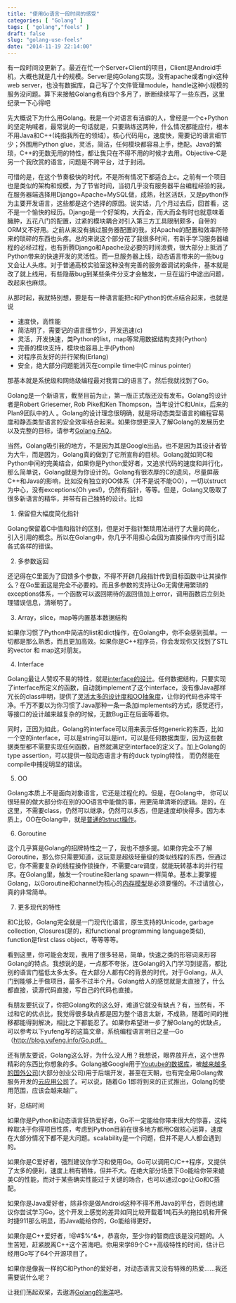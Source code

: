```yaml
---
title: "使用Go语言一段时间的感受"
categories: [ "Golang" ]
tags: [ "golang","feels" ]
draft: false
slug: "golang-use-feels"
date: "2014-11-19 22:14:00"
---
```


有一段时间没更新了。最近在忙一个Server+Client的项目，Client是Android手机，大概也就是几十的规模。Server是纯Golang实现，没有apache或者ngix这种web server，也没有数据库，自己写了个文件管理module，handle这种小规模的服务没问题。算下来接触Golang也有四个多月了，断断续续写了一些东西，这里纪录一下心得吧

先大概说下为什么用Golang。我是一个对语言有洁癖的人，曾经是一个c+Python的坚定呐喊者，最常说的一句话就是，只要熟练这两种，什么情况都能应付，根本不用Java和C++(纯指我所在的领域）。核心代码用c，速度快，需要记的语言细节少；外围用Python glue，灵活，简洁，任何模块都容易上手，绝配。Java的繁琐，C++的无数无用的特性，都让我只在不得不用的时候才去用。Objective-C是另一个我欣赏的语言，问题是不跨平台，过于封闭。


<!--more-->


可惜的是，在这个节奏极快的时代，不是所有情况下都适合上c。之前有一个项目也是类似的架构和规模，为了节省时间，当初几乎没有服务器平台编程经验的我，在服务器端选择用Django+Apache+MySQL做，成熟，社区活跃，又是python作为主要开发语言，这些都是这个选择的原因。说实话，几个月过去后，回首看，这不是一个愉快的经历。Django是一个好架构，大而全，而大而全有时也就意味着臃肿，五花八门的配置，过紧的模块耦合对引入第三方工具限制颇多，自带的ORM又不好用。之前从来没有搞过服务器配置的我，对Apache的配置和效率所带来的琐碎的东西也头疼。总的来说这个部分花了我很多时间，有新手学习服务器编程的必经过程，也有折腾Django和Apache没必要的时间浪费，很大部分上抵消了Python带来的快速开发的灵活性。而一旦服务器上线，动态语言带来的一些bug又会让人头疼。对于普通高校实验室这种没有完善的服务器调试的条件，基本就是改了就上线用，有些隐蔽bug到某些条件分支才会触发，一旦在运行中途出问题，改起来也麻烦。

从那时起，我就特别想，要是有一种语言能把c和Python的优点结合起来，也就是说

 - 速度快，高性能
 - 简洁明了，需要记的语言细节少，开发迅速(c)
 - 灵活，开发快速，类Python的list，map等常用数据结构支持(Python)
 - 完善的模块支持，模块也容易上手(Python)
 - 对程序员友好的并行架构(Erlang)
 - 安全，绝大部分问题能消灭在compile time中(C minus pointer)

那基本就是系统级和网络级编程最对我胃口的语言了。然后我就找到了Go。

Golang是一个新语言，截至目前为止，第一版正式版还没有发布。Golang的设计者是Robert Griesemer, Rob Pike和Ken Thompson，当年设计C和Unix，后来的Plan9团队中的人 。Golang的设计理念很明确，就是将动态类型语言的编程容易度和静态类型语言的安全效率结合起来。如果你想更深入了解Golang的发展历史以及完整的目标，请参考[Golang FAQ](http://golang.org/doc/go_faq.html#What_is_the_purpose_of_the_project)。

当然，Golang吸引我的地方，不是因为其是Google出品，也不是因为其设计者皆为大牛，而是因为，Golang真的做到了它所宣称的目标。Golang就如同C和Python中间的完美结合，如果你是Python爱好者，又追求代码的速度和并行化，那么简单说，Golang就是为你设计的。Golang有很浓厚的C的遗风，尽量屏蔽C++和Java的影响，比如没有独立的OO体系（并不是说不能OO），一切以struct为中心，没有exceptions(Oh yes!)，仍然有指针，等等。但是，Golang又吸取了很多新语言的精华，并带有自己独特的设计。比如

1. 保留但大幅度简化指针

Golang保留着C中值和指针的区别，但是对于指针繁琐用法进行了大量的简化，引入引用的概念。所以在Golang中，你几乎不用担心会因为直接操作内寸而引起各式各样的错误。

2. 多参数返回

还记得在C里面为了回馈多个参数，不得不开辟几段指针传到目标函数中让其操作么？在Go里面这是完全不必要的。而且多参数的支持让Go无需使用繁琐的exceptions体系，一个函数可以返回期待的返回值加上error，调用函数后立刻处理错误信息，清晰明了。

3. Array，slice，map等内置基本数据结构

如果你习惯了Python中简洁的list和dict操作，在Golang中，你不会感到孤单。一切都是那么熟悉，而且更加高效。如果你是C++程序员，你会发现你又找到了STL的vector 和 map这对朋友。

4. Interface

Golang最让人赞叹不易的特性，就是[interface的设计](http://research.swtch.com/interfaces)。任何数据结构，只要实现了interface所定义的函数，自动就implement了这个interface，没有像Java那样冗长的class申明，提供了[灵活太多的设计度和OO抽象度](http://golangtutorials.blogspot.com/2011/06/interfaces-in-go.html)，让你的代码也非常干净。千万不要以为你习惯了Java那种一条一条加implements的方式，感觉还行，等接口的设计越来越复杂的时候，无数Bug正在后面等着你。

同时，正因为如此，Golang的interface可以用来表示任何generic的东西，比如一个空的interface，可以是string可以是int，可以是任何数据类型，因为这些数据类型都不需要实现任何函数，自然就满足空interface的定义了。加上Golang的type assertion，可以提供一般动态语言才有的duck typing特性， 而仍然能在compile中捕捉明显的错误。

5. OO

Golang本质上不是面向对象语言，它还是过程化的。但是，在Golang中， 你可以很轻易的做大部分你在别的OO语言中能做的事，用更简单清晰的逻辑。是的，在这里，不需要class，仍然可以继承，仍然可以多态，但是速度却快得多。因为本质上，OO在Golang中，就是[普通的struct操作](http://golangtutorials.blogspot.com/2011/06/structs-in-go-instead-of-classes-in.html)。

6. Goroutine

这个几乎算是Golang的招牌特性之一了，我也不想多提。如果你完全不了解Goroutine，那么你只需要知道，这玩意是超级轻量级的类似线程的东西，但通过它，你不需要复杂的线程操作锁操作，不需要care调度，就能玩转基本的并行程序。在Golang里，触发一个routine和erlang spawn一样简单。基本上要掌握Golang，以Goroutine和channel为核心的[内存模型](http://golang.org/doc/go_mem.html)是必须要懂的。不过请放心，真的非常简单。

7. 更多现代的特性

和C比较，Golang完全就是一门现代化语言，原生支持的Unicode, garbage collection, Closures(是的，和functional programming language类似), function是first class object，等等等等。

看到这里，你可能会发现，我用了很多轻易，简单，快速之类的形容词来形容Golang的特点。我想说的是，一点都不夸张，连Golang的入门学习到提高，都比别的语言门槛低太多太多。在大部分人都有C的背景的时代，对于Golang，从入门到能够上手做项目，最多不过半个月。Golang给人的感觉就是太直接了，什么都直接，读源代码直接，写自己的代码也直接。

有朋友要抗议了，你把Golang吹的这么好，难道它就没有缺点？有，当然有，不过和它的优点比，我觉得很多缺点都是因为整个语言太新，不成熟，随着时间的推移都能得到解决，相比之下都能忍了。如果你希望进一步了解Golang的优缺点，可以参考以下yufeng写的这篇文章，系统编程语言明日之星—Go（http://blog.yufeng.info/Go.pdf。

还有朋友要说，Golang这么好，为什么没人用？我想说，眼界放开点，这个世界精彩的东西比你想象的多。Golang被Google用于[Youtube的数据库](http://code.google.com/p/vitess/)，被[越来越多的国外公司](http://go-lang.cat-v.org/organizations-using-go)(大部分创业公司)用于后端开发，甚至在天朝，也有完全用Golang做服务开发的[云应用公司](https://qbox.me/)了。可以说，随着Go 1即将到来的正式推出，Golang的使用范围，应该会越来越广。

好，总结时间

如果你是Python和动态语言狂热爱好者，Go不一定能给你带来很大的惊喜，这纯粹取决于你得项目性质，考虑到Python目前在很多地方都用C做核心运算，速度在大部分情况下都不是大问题。scalability是一个问题，但并不是人人都会遇到的。

如果你是C爱好者，强烈建议你学习和使用Go。Go可以调用C/C++程序，又提供了太多的便利，速度上稍有牺牲，但并不大。在绝大部分场景下Go能给你带来媲美C的性能，而对于某些确实性能过于关键的场合，也可以通过cgo让Go和C搭配。

如果你是Java爱好者，除非你是做Android这种不得不用Java的平台，否则也建议你尝试学习Go，这个开发上感觉的差异如同比较开载着1吨石头的拖拉机和开保时捷911那么明显，而Java能给你的，Go能给得更好。

如果你是C++爱好者，!@#$%^&*，恭喜你，至少你的智商应该是没问题的。人生苦短，赶紧脱离C++这个苦海吧。你用来学89个C++高级特性的时间，估计已经用Go写了64个开源项目了。

如果你是像我一样的C和Python的爱好者，对动态语言又没有特殊的热爱……我还需要说什么呢？

让我们荡起双桨，去遨游[Golang的海洋](http://golang.org/doc/install.html)吧。